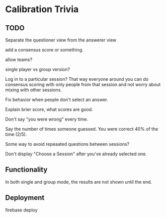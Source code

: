# Calibration Trivia

## TODO

Separate the questioner view from the answerer view

add a consensus score or something.

allow teams?

single player vs group version?

Log in to a particular session? That way everyone around you can do consensus scoring with only people from that session and not worry about mixing with other sessions.

Fix behavior when people don't select an answer.

Explain brier score, what scores are good.

Don't say "you were wrong" every time.

Say the number of times someone guessed. You were correct 40% of the time (2/5).

Some way to avoid repeaated questions between sessions?

Don't display "Choose a Session" after you've already selected one.

## Functionality

In both single and group mode, the results are not shown until the end.

## Deployment

firebase deploy
